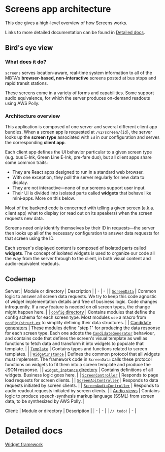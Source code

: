 # Screens app architecture

This doc gives a high-level overview of how Screens works.

Links to more detailed documentation can be found in [Detailed docs](#detailed-docs).

## Bird's eye view

### What does it do?

`screens` serves location-aware, real-time system information to all of the MBTA's **browser-based, non-interactive** screens posted at bus stops and rapid transit stations.

These screens come in a variety of forms and capabilities. Some support audio equivalence, for which the server produces on-demand readouts using AWS Polly.

### Architecture overview

This application is composed of one server and several different client app bundles. When a screen app is requested at `/v2/screen/{id}`, the server looks up the **screen type** associated with `id` in our configuration and serves the corresponding **client app**.

Each client app defines the UI behavior particular to a given screen type (e.g. bus E-Ink, Green Line E-Ink, pre-fare duo), but all client apps share some common traits:
- They are React apps designed to run in a standard web browser.
- With one exception, they poll the server regularly for new data to display.
- They are not interactive—none of our screens support user input.
- Their UI is divided into isolated parts called **widgets** that behave like mini-apps. More on this below.

Most of the backend code is concerned with telling a given screen (a.k.a. client app) what to display (or read out on its speakers) when the screen requests new data.

Screens need only identify themselves by their ID in requests—the server then looks up all of the necessary configuration to answer data requests for that screen using the ID.

Each screen's displayed content is composed of isolated parts called **widgets**. The concept of isolated widgets is used to organize our code all the way from the server through to the client, in both visual content and audio-equivalent readouts.

## Codemap

Server:
| Module or directory | Description |
| - | - |
| [`ScreenData`](/lib/screens/v2/screen_data.ex) | Common logic to answer all screen data requests. We try to keep this code agnostic of widget implementation details and free of business logic. Code changes infrequently. If a new feature is needed on _all_ screen types, the change might happen here. |
| [`config` directory](/lib/screens/config/) | Contains modules that define the config schema for each screen type. Most modules `use` a macro from [`config/struct.ex`](/lib/screens/config/struct.ex) to simplify defining their data structures. |
| [Candidate generators](/lib/screens/v2/candidate_generator/) | These modules define "step 1" for producing the data response for each screen type. Each one adopts the [`CandidateGenerator`](/lib/screens/v2/candidate_generator.ex) behaviour, and contains code that defines the screen's visual template as well as functions to fetch data and transform it into widgets to populate that template. |
| [`Template`](/lib/screens/v2/template.ex) | Contains types and functions related to screen templates.  |
| [`WidgetInstance`](/lib/screens/v2/widget_instance.ex) | Defines the common protocol that all widgets must implement. The framework code in `ScreenData` calls these protocol functions on widgets to fit them into a screen template and produce the JSON response. |
| [`widget_instance` directory](/lib/screens/v2/widget_instance/) | Contains definitions of all widgets. Business logic goes here. |
| [`ScreenController`](/lib/screens_web/controllers/v2/screen_controller.ex) | Responds to page load requests for screen clients. |
| [`ScreenApiController`](/lib/screens_web/controllers/v2/screen_api_controller.ex) | Responds to data requests initiated by screen clients. |
| [`ScreenAudioController`](/lib/screens_web/controllers/v2/audio_controller.ex) | Responds to audio readout requests initiated by screen clients. |
| [Audio views](/lib/screens_web/views/v2/audio/) | Contains logic to produce speech-synthesis markup language (SSML) from screen data, to be synthesized by AWS Polly. |

Client:
| Module or directory | Description |
| - | - |
| `// todo!` | - |


# Detailed docs

[Widget framework](/docs/architecture/widget_framework.md)
